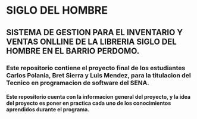 # SIGLO DEL HOMBRE

## SISTEMA DE GESTION PARA EL INVENTARIO Y VENTAS ONLLINE DE LA LIBRERIA SIGLO DEL HOMBRE EN EL BARRIO PERDOMO.

### Este repositorio contiene el proyecto final de los estudiantes Carlos Polania, Bret Sierra y Luis Mendez, para la titulacion del Tecnico en programacion de software del SENA.

#### Este repositorio cuenta con la informacion general del proyecto, y la idea del proyecto es poner en practica cada uno de los conocimientos aprendidos durante el programa.


